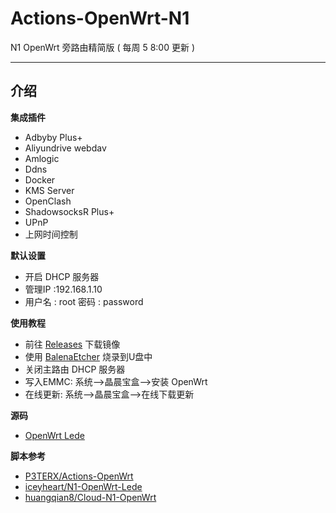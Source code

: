 # Actions-OpenWrt-N1

N1 OpenWrt 旁路由精简版 ( 每周 5 8:00 更新 )

---
## 介绍
**集成插件**
- Adbyby Plus+
- Aliyundrive webdav
- Amlogic
- Ddns
- Docker
- KMS Server
- OpenClash
- ShadowsocksR Plus+
- UPnP
- 上网时间控制

**默认设置**
- 开启 DHCP 服务器
- 管理IP :192.168.1.10
- 用户名 : root 密码 : password 

**使用教程**
- 前往 [Releases](https://github.com/XFZAIMFQ/Actions-OpenWrt-N1/releases) 下载镜像
- 使用 [BalenaEtcher](https://github.com/balena-io/etcher/releases) 烧录到U盘中
- 关闭主路由 DHCP 服务器
- 写入EMMC: 系统-->晶晨宝盒-->安装 OpenWrt
- 在线更新: 系统-->晶晨宝盒-->在线下载更新

**源码**
- [OpenWrt Lede](https://github.com/coolsnowwolf/lede)

**脚本参考**
- [P3TERX/Actions-OpenWrt](https://github.com/P3TERX/Actions-OpenWrt)
- [iceyheart/N1-OpenWrt-Lede](https://github.com/iceyheart/N1-OpenWrt-Lede)
- [huangqian8/Cloud-N1-OpenWrt](https://github.com/huangqian8/Cloud-N1-OpenWrt)
